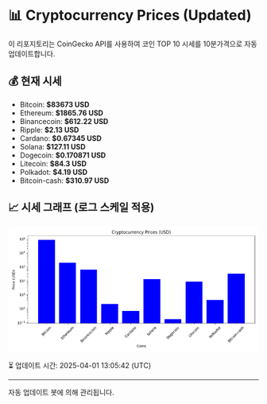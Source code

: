 
# 📊 Cryptocurrency Prices (Updated)

이 리포지토리는 CoinGecko API를 사용하여 코인 TOP 10 시세를 10분가격으로 자동 업데이트합니다.

## 💰 현재 시세
- Bitcoin: **$83673 USD**
- Ethereum: **$1865.76 USD**
- Binancecoin: **$612.22 USD**
- Ripple: **$2.13 USD**
- Cardano: **$0.67345 USD**
- Solana: **$127.11 USD**
- Dogecoin: **$0.170871 USD**
- Litecoin: **$84.3 USD**
- Polkadot: **$4.19 USD**
- Bitcoin-cash: **$310.97 USD**

## 📈 시세 그래프 (로그 스케일 적용)
![Crypto Prices](crypto_prices.png)

⏳ 업데이트 시간: 2025-04-01 13:05:42 (UTC)

---
자동 업데이트 봇에 의해 관리됩니다.
